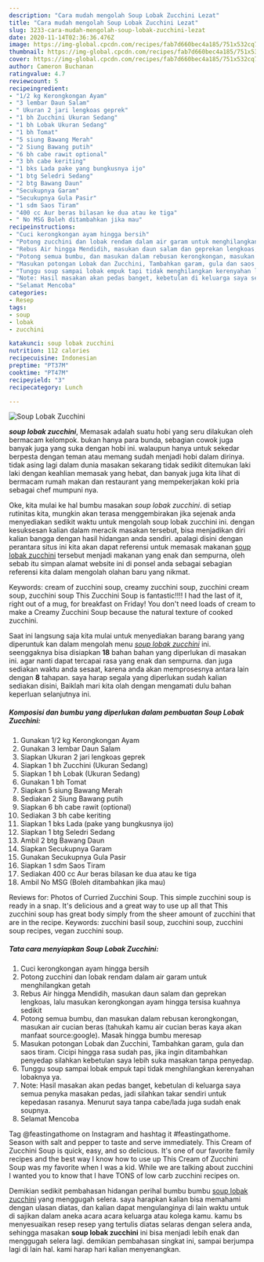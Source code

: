 ```yaml
---
description: "Cara mudah mengolah Soup Lobak Zucchini Lezat"
title: "Cara mudah mengolah Soup Lobak Zucchini Lezat"
slug: 3233-cara-mudah-mengolah-soup-lobak-zucchini-lezat
date: 2020-11-14T02:36:36.476Z
image: https://img-global.cpcdn.com/recipes/fab7d660bec4a185/751x532cq70/soup-lobak-zucchini-foto-resep-utama.jpg
thumbnail: https://img-global.cpcdn.com/recipes/fab7d660bec4a185/751x532cq70/soup-lobak-zucchini-foto-resep-utama.jpg
cover: https://img-global.cpcdn.com/recipes/fab7d660bec4a185/751x532cq70/soup-lobak-zucchini-foto-resep-utama.jpg
author: Cameron Buchanan
ratingvalue: 4.7
reviewcount: 5
recipeingredient:
- "1/2 kg Kerongkongan Ayam"
- "3 lembar Daun Salam"
- " Ukuran 2 jari lengkoas geprek"
- "1 bh Zucchini Ukuran Sedang"
- "1 bh Lobak Ukuran Sedang"
- "1 bh Tomat"
- "5 siung Bawang Merah"
- "2 Siung Bawang putih"
- "6 bh cabe rawit optional"
- "3 bh cabe keriting"
- "1 bks Lada pake yang bungkusnya ijo"
- "1 btg Seledri Sedang"
- "2 btg Bawang Daun"
- "Secukupnya Garam"
- "Secukupnya Gula Pasir"
- "1 sdm Saos Tiram"
- "400 cc Aur beras bilasan ke dua atau ke tiga"
- " No MSG Boleh ditambahkan jika mau"
recipeinstructions:
- "Cuci kerongkongan ayam hingga bersih"
- "Potong zucchini dan lobak rendam dalam air garam untuk menghilangkan getah"
- "Rebus Air hingga Mendidih, masukan daun salam dan geprekan lengkoas, lalu masukan kerongkongan ayam hingga tersisa kuahnya sedikit"
- "Potong semua bumbu, dan masukan dalam rebusan kerongkongan, masukan air cucian beras (tahukah kamu air cucian beras kaya akan manfaat source:google). Masak hingga bumbu meresap"
- "Masukan potongan Lobak dan Zucchini, Tambahkan garam, gula dan saos tiram. Cicipi hingga rasa sudah pas, jika ingin ditambahkan penyedap silahkan kebetulan saya lebih suka masakan tanpa penyedap."
- "Tunggu soup sampai lobak empuk tapi tidak menghilangkan kerenyahan lobaknya ya."
- "Note: Hasil masakan akan pedas banget, kebetulan di keluarga saya semua penyka masakan pedas, jadi silahkan takar sendiri untuk kepedasan rasanya. Menurut saya tanpa cabe/lada juga sudah enak soupnya."
- "Selamat Mencoba"
categories:
- Resep
tags:
- soup
- lobak
- zucchini

katakunci: soup lobak zucchini 
nutrition: 112 calories
recipecuisine: Indonesian
preptime: "PT37M"
cooktime: "PT47M"
recipeyield: "3"
recipecategory: Lunch

---
```



![Soup Lobak Zucchini](https://img-global.cpcdn.com/recipes/fab7d660bec4a185/751x532cq70/soup-lobak-zucchini-foto-resep-utama.jpg)

<b><i>soup lobak zucchini</i></b>, Memasak adalah suatu hobi yang seru dilakukan oleh bermacam kelompok. bukan hanya para bunda, sebagian cowok juga banyak juga yang suka dengan hobi ini. walaupun hanya untuk sekedar berpesta dengan teman atau memang sudah menjadi hobi dalam dirinya. tidak asing lagi dalam dunia masakan sekarang tidak sedikit ditemukan laki laki dengan keahlian memasak yang hebat, dan banyak juga kita lihat di bermacam rumah makan dan restaurant yang mempekerjakan koki pria sebagai chef mumpuni nya.

Oke, kita mulai ke hal bumbu masakan <i>soup lobak zucchini</i>. di setiap rutinitas kita, mungkin akan terasa menggembirakan jika sejenak anda menyediakan sedikit waktu untuk mengolah soup lobak zucchini ini. dengan kesuksesan kalian dalam meracik masakan tersebut, bisa menjadikan diri kalian bangga dengan hasil hidangan anda sendiri. apalagi disini dengan perantara situs ini kita akan dapat referensi untuk memasak makanan <u>soup lobak zucchini</u> tersebut menjadi makanan yang enak dan sempurna, oleh sebab itu simpan alamat website ini di ponsel anda sebagai sebagian referensi kita dalam mengolah olahan baru yang nikmat.

Keywords: cream of zucchini soup, creamy zucchini soup, zucchini cream soup, zucchini soup This Zucchini Soup is fantastic!!!! I had the last of it, right out of a mug, for breakfast on Friday! You don&#39;t need loads of cream to make a Creamy Zucchini Soup because the natural texture of cooked zucchini.


Saat ini langsung saja kita mulai untuk menyediakan barang barang yang diperuntuk kan dalam mengolah menu <u><i>soup lobak zucchini</i></u> ini. seenggaknya bisa disiapkan <b>18</b> bahan bahan yang diperlukan di masakan ini. agar nanti dapat tercapai rasa yang enak dan sempurna. dan juga sediakan waktu anda sesaat, karena anda akan memprosesnya antara lain dengan <b>8</b> tahapan. saya harap segala yang diperlukan sudah kalian sediakan disini, Baiklah mari kita olah dengan mengamati dulu bahan keperluan selanjutnya ini.

<!--inarticleads1-->

##### Komposisi dan bumbu yang diperlukan dalam pembuatan Soup Lobak Zucchini:

1. Gunakan 1/2 kg Kerongkongan Ayam
1. Gunakan 3 lembar Daun Salam
1. Siapkan  Ukuran 2 jari lengkoas geprek
1. Siapkan 1 bh Zucchini (Ukuran Sedang)
1. Siapkan 1 bh Lobak (Ukuran Sedang)
1. Gunakan 1 bh Tomat
1. Siapkan 5 siung Bawang Merah
1. Sediakan 2 Siung Bawang putih
1. Siapkan 6 bh cabe rawit (optional)
1. Sediakan 3 bh cabe keriting
1. Siapkan 1 bks Lada (pake yang bungkusnya ijo)
1. Siapkan 1 btg Seledri Sedang
1. Ambil 2 btg Bawang Daun
1. Siapkan Secukupnya Garam
1. Gunakan Secukupnya Gula Pasir
1. Siapkan 1 sdm Saos Tiram
1. Sediakan 400 cc Aur beras bilasan ke dua atau ke tiga
1. Ambil  No MSG (Boleh ditambahkan jika mau)


Reviews for: Photos of Curried Zucchini Soup. This simple zucchini soup is ready in a snap. It&#39;s delicious and a great way to use up all that This zucchini soup has great body simply from the sheer amount of zucchini that are in the recipe. Keywords: zucchini basil soup, zucchini soup, zucchini soup recipes, vegan zucchini soup. 

<!--inarticleads2-->

##### Tata cara menyiapkan Soup Lobak Zucchini:

1. Cuci kerongkongan ayam hingga bersih
1. Potong zucchini dan lobak rendam dalam air garam untuk menghilangkan getah
1. Rebus Air hingga Mendidih, masukan daun salam dan geprekan lengkoas, lalu masukan kerongkongan ayam hingga tersisa kuahnya sedikit
1. Potong semua bumbu, dan masukan dalam rebusan kerongkongan, masukan air cucian beras (tahukah kamu air cucian beras kaya akan manfaat source:google). Masak hingga bumbu meresap
1. Masukan potongan Lobak dan Zucchini, Tambahkan garam, gula dan saos tiram. Cicipi hingga rasa sudah pas, jika ingin ditambahkan penyedap silahkan kebetulan saya lebih suka masakan tanpa penyedap.
1. Tunggu soup sampai lobak empuk tapi tidak menghilangkan kerenyahan lobaknya ya.
1. Note: Hasil masakan akan pedas banget, kebetulan di keluarga saya semua penyka masakan pedas, jadi silahkan takar sendiri untuk kepedasan rasanya. Menurut saya tanpa cabe/lada juga sudah enak soupnya.
1. Selamat Mencoba


Tag @feastingathome on Instagram and hashtag it #feastingathome. Season with salt and pepper to taste and serve immediately. This Cream of Zucchini Soup is quick, easy, and so delicious. It&#39;s one of our favorite family recipes and the best way I know how to use up This Cream of Zucchini Soup was my favorite when I was a kid. While we are talking about zucchini I wanted you to know that I have TONS of low carb zucchini recipes on. 

Demikian sedikit pembahasan hidangan perihal bumbu bumbu <u>soup lobak zucchini</u> yang menggugah selera. saya harapkan kalian bisa memahami dengan ulasan diatas, dan kalian dapat mengulanginya di lain waktu untuk di sajikan dalam aneka acara acara keluarga atau kolega kamu. kamu bs menyesuaikan resep resep yang tertulis diatas selaras dengan selera anda, sehingga masakan <b>soup lobak zucchini</b> ini bisa menjadi lebih enak dan menggugah selera lagi. demikian pembahasan singkat ini, sampai berjumpa lagi di lain hal. kami harap hari kalian menyenangkan.
